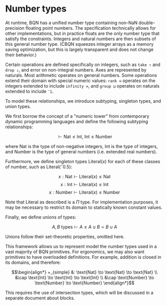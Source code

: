 # Number types

At runtime, BQN has a unified number type containing non-NaN double-precision floating point numbers.
The specification technically allows for other implementations, but in practice floats are the only
number type that satisfy the constraints. Integers and natural numbers are then subsets of this general
number type. (CBQN squeezes integer arrays as a memory saving optimization, but this is largely 
transparent and does not change their behavior.)

Certain operations are defined specifically on integers, such as `take ↑` and `drop ↓`, and error on 
non-integral numbers. Axes are represented by naturals. Most arithmetic operates on general numbers.
Some operations extend their domain with special numeric values: `rank ⎉` operates on the integers 
extended to include `infinity ∞`, and `group ⊔` operates on naturals extended to include `¯1`.

To model these relationships, we introduce subtyping, singleton types, and union types.

We first borrow the concept of a "numeric tower" from contemporary dynamic programming languages 
and define the following subtyping relationships: 

$$\vdash \text{Nat} \le \text{Int},\ \text{Int} \le \text{Number}$$

where $\text{Nat}$ is the type of non-negative integers, $\text{Int}$ is the type of integers, and $\text{Number}$ is the type of general numbers (i.e. extended real numbers).

Furthermore, we define singleton types $\text{Literal}(x)$ for each of these classes of number, such as $\text{Literal}(¯0.5)$:

$$x: \text{Nat} \vdash \text{Literal}(x) \le \text{Nat}$$
$$x: \text{Int} \vdash \text{Literal}(x) \le \text{Int}$$
$$x: \text{Number} \vdash \text{Literal}(x) \le \text{Number}$$

Note that $\text{Literal}$ as described is a $\Pi$ type. For implementation purposes, it may be necessary to restrict its domain to statically known constant values.

Finally, we define unions of types:

$$A, B\ \text{types} \vdash A \le A \cup B = B \cup A$$

Unions follow their set-theoretic properties, omitted here.

This framework allows us to represent model the number types used in a vast majority of BQN primitives. For ergonomics, we may also want primitives to have overloaded definitions. For example, addition is closed in its domains, and therefore:

$$\begin{align*}
+_{simple} &: \text{Nat} \to \text{Nat} \to \text{Nat} \\
&\cap \text{Int} \to \text{Int} \to \text{Int} \\
&\cap \text{Number} \to \text{Number} \to \text{Number}
\end{align*}$$

This requires the use of intersection types, which will be discussed in a separate document about blocks.
